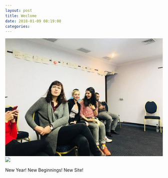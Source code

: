 ```yaml
---
layout: post
title: Weclome
date: 2018-01-09 08:19:00
categories:
---
```



![](/uploads/versions/26230509-1529041550485053-7372078925288436861-n---x----960-720x---.jpg)![](/https:/www.icpi.ge/uploads/versions/19679105-1362118153844061-4269301735498166812-o-1---x----1500-1000x---.jpg)

New Year! New Beginnings! New Site!&nbsp;